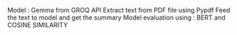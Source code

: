 Model  : Gemma from GROQ API
Extract text from PDF file using Pypdf
Feed the text to model and get the summary
Model evaluation using : BERT and COSINE SIMILARITY
